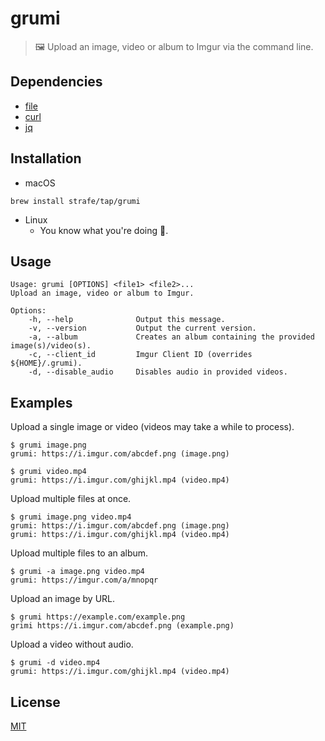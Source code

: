 # grumi
> 🖼️ Upload an image, video or album to Imgur via the command line.

## Dependencies
- [file](https://linux.die.net/man/1/file)
- [curl](https://curl.haxx.se/)
- [jq](https://stedolan.github.io/jq)

## Installation
- macOS
```
brew install strafe/tap/grumi
```

- Linux
	- You know what you're doing :penguin:.

## Usage
```
Usage: grumi [OPTIONS] <file1> <file2>...
Upload an image, video or album to Imgur.

Options:
    -h, --help              Output this message.
    -v, --version           Output the current version.
    -a, --album             Creates an album containing the provided image(s)/video(s).
    -c, --client_id         Imgur Client ID (overrides ${HOME}/.grumi).
    -d, --disable_audio     Disables audio in provided videos.
```

## Examples
Upload a single image or video (videos may take a while to process).
```
$ grumi image.png
grumi: https://i.imgur.com/abcdef.png (image.png)

$ grumi video.mp4
grumi: https://i.imgur.com/ghijkl.mp4 (video.mp4)
```

Upload multiple files at once.
```
$ grumi image.png video.mp4
grumi: https://i.imgur.com/abcdef.png (image.png)
grumi: https://i.imgur.com/ghijkl.mp4 (video.mp4)
```

Upload multiple files to an album.
```
$ grumi -a image.png video.mp4
grumi: https://imgur.com/a/mnopqr
```

Upload an image by URL.
```
$ grumi https://example.com/example.png
grimi https://i.imgur.com/abcdef.png (example.png)
```

Upload a video without audio.
```
$ grumi -d video.mp4
grumi: https://i.imgur.com/ghijkl.mp4 (video.mp4)
```

## License
[MIT](LICENSE)

